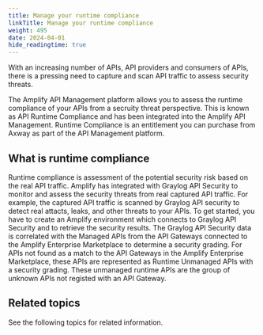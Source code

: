```yaml
---
title: Manage your runtime compliance
linkTitle: Manage your runtime compliance
weight: 495
date: 2024-04-01
hide_readingtime: true
---
```


With an increasing number of APIs, API providers and consumers of APIs, there is a pressing need to capture and scan API traffic to assess security threats.

The Amplify API Management platform allows you to assess the runtime compliance of your APIs from a secruity threat perspective. This is known as API Runtime Compliance and has been integrated into the Amplify API Management. Runtime Compliance is an entitlement you can purchase from Axway as part of the API Management platform.

## What is runtime compliance

Runtime compliance is assessment of the potential security risk based on the real API traffic.  Amplify has integrated with Graylog API Security to monitor and assess the security threats from real captured API traffic.  For example, the captured API traffic is scanned by Graylog API security to detect real attacts, leaks, and other threats to your APIs.
To get started, you have to create an Amplify environment which connects to Graylog API Security and to retrieve the security results.   The Graylog API Security data is correlated with the Managed APIs from the API Gateways connected to the Amplify Enterprise Marketplace to determine a security grading.   For APIs not found as a match to the API Gateways in the Amplify Enterprise Marketplace, these APIs are represented as Runtime Unmanaged APIs with a security grading.  These unmanaged runtime APIs are the group of unknown APIs not registed with an API Gateway. 

## Related topics

See the following topics for related information.
